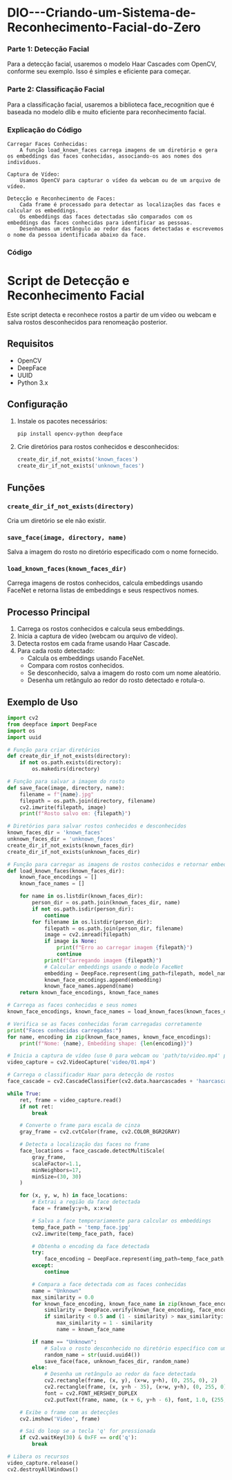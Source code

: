 # DIO---Criando-um-Sistema-de-Reconhecimento-Facial-do-Zero
### Parte 1: Detecção Facial

Para a detecção facial, usaremos o modelo Haar Cascades com OpenCV, conforme seu exemplo. Isso é simples e eficiente para começar.

### Parte 2: Classificação Facial

Para a classificação facial, usaremos a biblioteca face_recognition que é baseada no modelo dlib e muito eficiente para reconhecimento facial.

### Explicação do Código


    Carregar Faces Conhecidas:
        A função load_known_faces carrega imagens de um diretório e gera os embeddings das faces conhecidas, associando-os aos nomes dos indivíduos.

    Captura de Vídeo:
        Usamos OpenCV para capturar o vídeo da webcam ou de um arquivo de vídeo.

    Detecção e Reconhecimento de Faces:
        Cada frame é processado para detectar as localizações das faces e calcular os embeddings.
        Os embeddings das faces detectadas são comparados com os embeddings das faces conhecidas para identificar as pessoas.
        Desenhamos um retângulo ao redor das faces detectadas e escrevemos o nome da pessoa identificada abaixo da face.

### Código 

# Script de Detecção e Reconhecimento Facial

Este script detecta e reconhece rostos a partir de um vídeo ou webcam e salva rostos desconhecidos para renomeação posterior.

## Requisitos

- OpenCV
- DeepFace
- UUID
- Python 3.x

## Configuração

1. Instale os pacotes necessários:
    ```sh
    pip install opencv-python deepface
    ```

2. Crie diretórios para rostos conhecidos e desconhecidos:
    ```python
    create_dir_if_not_exists('known_faces')
    create_dir_if_not_exists('unknown_faces')
    ```

## Funções

### `create_dir_if_not_exists(directory)`
Cria um diretório se ele não existir.

### `save_face(image, directory, name)`
Salva a imagem do rosto no diretório especificado com o nome fornecido.

### `load_known_faces(known_faces_dir)`
Carrega imagens de rostos conhecidos, calcula embeddings usando FaceNet e retorna listas de embeddings e seus respectivos nomes.

## Processo Principal

1. Carrega os rostos conhecidos e calcula seus embeddings.
2. Inicia a captura de vídeo (webcam ou arquivo de vídeo).
3. Detecta rostos em cada frame usando Haar Cascade.
4. Para cada rosto detectado:
    - Calcula os embeddings usando FaceNet.
    - Compara com rostos conhecidos.
    - Se desconhecido, salva a imagem do rosto com um nome aleatório.
    - Desenha um retângulo ao redor do rosto detectado e rotula-o.

## Exemplo de Uso

```python
import cv2
from deepface import DeepFace
import os
import uuid

# Função para criar diretórios
def create_dir_if_not_exists(directory):
    if not os.path.exists(directory):
        os.makedirs(directory)

# Função para salvar a imagem do rosto
def save_face(image, directory, name):
    filename = f"{name}.jpg"
    filepath = os.path.join(directory, filename)
    cv2.imwrite(filepath, image)
    print(f"Rosto salvo em: {filepath}")

# Diretórios para salvar rostos conhecidos e desconhecidos
known_faces_dir = 'known_faces'
unknown_faces_dir = 'unknown_faces'
create_dir_if_not_exists(known_faces_dir)
create_dir_if_not_exists(unknown_faces_dir)

# Função para carregar as imagens de rostos conhecidos e retornar embeddings e nomes
def load_known_faces(known_faces_dir):
    known_face_encodings = []
    known_face_names = []

    for name in os.listdir(known_faces_dir):
        person_dir = os.path.join(known_faces_dir, name)
        if not os.path.isdir(person_dir):
            continue
        for filename in os.listdir(person_dir):
            filepath = os.path.join(person_dir, filename)
            image = cv2.imread(filepath)
            if image is None:
                print(f"Erro ao carregar imagem {filepath}")
                continue
            print(f"Carregando imagem {filepath}")
            # Calcular embeddings usando o modelo FaceNet
            embedding = DeepFace.represent(img_path=filepath, model_name='Facenet')[0]['embedding']
            known_face_encodings.append(embedding)
            known_face_names.append(name)
    return known_face_encodings, known_face_names

# Carrega as faces conhecidas e seus nomes
known_face_encodings, known_face_names = load_known_faces(known_faces_dir)

# Verifica se as faces conhecidas foram carregadas corretamente
print("Faces conhecidas carregadas:")
for name, encoding in zip(known_face_names, known_face_encodings):
    print(f"Nome: {name}, Embedding shape: {len(encoding)}")

# Inicia a captura de vídeo (use 0 para webcam ou 'path/to/video.mp4' para um vídeo)
video_capture = cv2.VideoCapture('video/01.mp4')

# Carrega o classificador Haar para detecção de rostos
face_cascade = cv2.CascadeClassifier(cv2.data.haarcascades + 'haarcascade_frontalface_default.xml')

while True:
    ret, frame = video_capture.read()
    if not ret:
        break

    # Converte o frame para escala de cinza
    gray_frame = cv2.cvtColor(frame, cv2.COLOR_BGR2GRAY)

    # Detecta a localização das faces no frame
    face_locations = face_cascade.detectMultiScale(
        gray_frame,
        scaleFactor=1.1,
        minNeighbors=17,
        minSize=(30, 30)
    )

    for (x, y, w, h) in face_locations:
        # Extrai a região da face detectada
        face = frame[y:y+h, x:x+w]

        # Salva a face temporariamente para calcular os embeddings
        temp_face_path = 'temp_face.jpg'
        cv2.imwrite(temp_face_path, face)

        # Obtenha o encoding da face detectada
        try:
            face_encoding = DeepFace.represent(img_path=temp_face_path, model_name='Facenet')[0]['embedding']
        except:
            continue

        # Compara a face detectada com as faces conhecidas
        name = "Unknown"
        max_similarity = 0.0
        for known_face_encoding, known_face_name in zip(known_face_encodings, known_face_names):
            similarity = DeepFace.verify(known_face_encoding, face_encoding, model_name='Facenet', distance_metric='cosine')['distance']
            if similarity < 0.5 and (1 - similarity) > max_similarity:
                max_similarity = 1 - similarity
                name = known_face_name

        if name == "Unknown":
            # Salva o rosto desconhecido no diretório específico com um nome aleatório
            random_name = str(uuid.uuid4())
            save_face(face, unknown_faces_dir, random_name)
        else:
            # Desenha um retângulo ao redor da face detectada
            cv2.rectangle(frame, (x, y), (x+w, y+h), (0, 255, 0), 2)
            cv2.rectangle(frame, (x, y+h - 35), (x+w, y+h), (0, 255, 0), cv2.FILLED)
            font = cv2.FONT_HERSHEY_DUPLEX
            cv2.putText(frame, name, (x + 6, y+h - 6), font, 1.0, (255, 255, 255), 1)

    # Exibe o frame com as detecções
    cv2.imshow('Video', frame)

    # Sai do loop se a tecla 'q' for pressionada
    if cv2.waitKey(30) & 0xFF == ord('q'):
        break

# Libera os recursos
video_capture.release()
cv2.destroyAllWindows()
